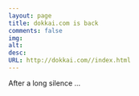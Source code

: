 ```yaml
---
layout: page
title: dokkai.com is back
comments: false
img:
alt:
desc:
URL: http://dokkai.com//index.html
---
```

<link rel="stylesheet" href="https://cdnjs.cloudflare.com/ajax/libs/normalize/5.0.0/normalize.min.css">

After a long silence ...
